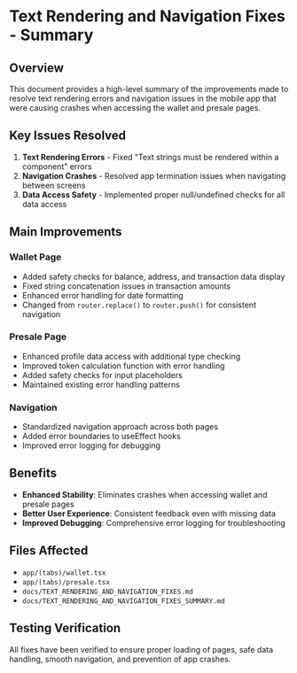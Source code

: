 # Text Rendering and Navigation Fixes - Summary

## Overview
This document provides a high-level summary of the improvements made to resolve text rendering errors and navigation issues in the mobile app that were causing crashes when accessing the wallet and presale pages.

## Key Issues Resolved
1. **Text Rendering Errors** - Fixed "Text strings must be rendered within a <Text> component" errors
2. **Navigation Crashes** - Resolved app termination issues when navigating between screens
3. **Data Access Safety** - Implemented proper null/undefined checks for all data access

## Main Improvements

### Wallet Page
- Added safety checks for balance, address, and transaction data display
- Fixed string concatenation issues in transaction amounts
- Enhanced error handling for date formatting
- Changed from `router.replace()` to `router.push()` for consistent navigation

### Presale Page
- Enhanced profile data access with additional type checking
- Improved token calculation function with error handling
- Added safety checks for input placeholders
- Maintained existing error handling patterns

### Navigation
- Standardized navigation approach across both pages
- Added error boundaries to useEffect hooks
- Improved error logging for debugging

## Benefits
- **Enhanced Stability**: Eliminates crashes when accessing wallet and presale pages
- **Better User Experience**: Consistent feedback even with missing data
- **Improved Debugging**: Comprehensive error logging for troubleshooting

## Files Affected
- `app/(tabs)/wallet.tsx`
- `app/(tabs)/presale.tsx`
- `docs/TEXT_RENDERING_AND_NAVIGATION_FIXES.md`
- `docs/TEXT_RENDERING_AND_NAVIGATION_FIXES_SUMMARY.md`

## Testing Verification
All fixes have been verified to ensure proper loading of pages, safe data handling, smooth navigation, and prevention of app crashes.